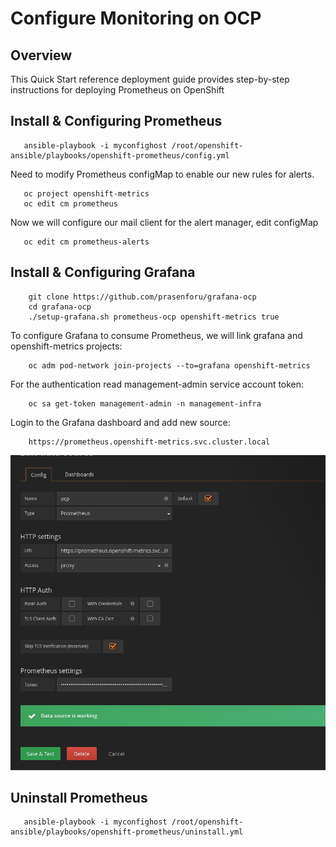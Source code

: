 # Configure Monitoring on OCP

## Overview
This Quick Start reference deployment guide provides step-by-step instructions for deploying Prometheus on OpenShift 

## Install & Configuring Prometheus

 ```
    ansible-playbook -i myconfighost /root/openshift-ansible/playbooks/openshift-prometheus/config.yml
 ```
Need to modify Prometheus configMap to enable our new rules for alerts. 

```
   oc project openshift-metrics
   oc edit cm prometheus
```
Now we will configure our mail client for the alert manager, edit configMap

```
   oc edit cm prometheus-alerts
```

## Install & Configuring Grafana

```
    git clone https://github.com/prasenforu/grafana-ocp
    cd grafana-ocp
    ./setup-grafana.sh prometheus-ocp openshift-metrics true
```

To configure Grafana to consume Prometheus, we will link grafana and openshift-metrics projects:
```
    oc adm pod-network join-projects --to=grafana openshift-metrics
```
For the authentication read management-admin service account token:
```
    oc sa get-token management-admin -n management-infra
```
Login to the Grafana dashboard and add new source:
```
    https://prometheus.openshift-metrics.svc.cluster.local
```
<p align="center">
  <img src="https://github.com/prasenforu/openshift-origin-aws/blob/master/prometheus/grafana-datasrote.png">
</p>

## Uninstall Prometheus

 ```
    ansible-playbook -i myconfighost /root/openshift-ansible/playbooks/openshift-prometheus/uninstall.yml
 ```
